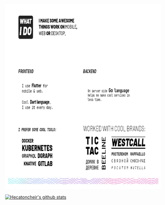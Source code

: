 



<p align="center">
  <img width="800" height="600" src="https://raw.githubusercontent.com/Hecatoncheir/Hecatoncheir/master/preview.jpg">
</p>

[![Hecatoncheir's github stats](https://github-readme-stats.vercel.app/api?username=Hecatoncheir&hide_border=true&line_height=24&hide=[%22contribs%22])](https://github.com/Hecatoncheir/)

<!--
[![Hecatoncheir's github stats](https://github.com/Hecatoncheir/_Hecatoncheir/blob/master/preview.jpg?raw=true](https://github.com/Hecatoncheir/)

**Hecatoncheir/Hecatoncheir** is a ✨ _special_ ✨ repository because its `README.md` (this file) appears on your GitHub profile.

Here are some ideas to get you started:

- 🔭 I’m currently working on ...
- 🌱 I’m currently learning ...
- 👯 I’m looking to collaborate on ...
- 🤔 I’m looking for help with ...
- 💬 Ask me about ...
- 📫 How to reach me: ...
- 😄 Pronouns: ...
- ⚡ Fun fact: ...
-->
